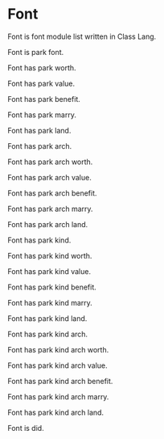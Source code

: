 # Font

Font is font module list written in Class Lang.

Font is park font.

Font has park worth.

Font has park value.

Font has park benefit.

Font has park marry.

Font has park land.

Font has park arch.

Font has park arch worth.

Font has park arch value.

Font has park arch benefit.

Font has park arch marry.

Font has park arch land.

Font has park kind.

Font has park kind worth.

Font has park kind value.

Font has park kind benefit.

Font has park kind marry.

Font has park kind land.

Font has park kind arch.

Font has park kind arch worth.

Font has park kind arch value.

Font has park kind arch benefit.

Font has park kind arch marry.

Font has park kind arch land.

Font is did.